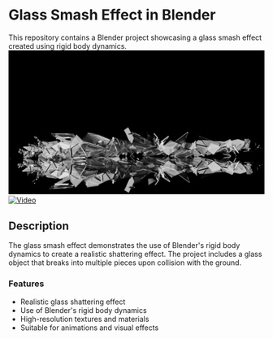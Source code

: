 # Glass Smash Effect in Blender

This repository contains a Blender project showcasing a glass smash effect created using rigid body dynamics. 
![Glass Smash Render](glass.png)
[![Video](https://img.shields.io/badge/Animation-darkblue)](https://www.instagram.com/reel/C4IJdpiPug3/?utm_source=ig_web_copy_link&igsh=MzRlODBiNWFlZA==)


## Description

The glass smash effect demonstrates the use of Blender's rigid body dynamics to create a realistic shattering effect. The project includes a glass object that breaks into multiple pieces upon collision with the ground.

### Features

- Realistic glass shattering effect
- Use of Blender's rigid body dynamics
- High-resolution textures and materials
- Suitable for animations and visual effects
